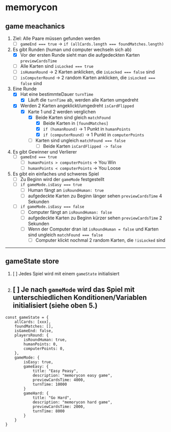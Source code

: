 # memorycon

## game meachanics

1. Ziel: Alle Paare müssen gefunden werden
   - [ ] `gameEnd === true` -> `if (allCards.length === foundMatches.length)`

2. Es gibt Runden (human und computer wechseln sich ab)
    - [x] Vor der ersten Runde sieht man die aufgedeckten Karten `previewCardsTime`
    - [ ] Alle Karten sind `isLocked === true`
    - [ ] `isHumanRound` -> 2 Karten anklicken, die `isLocked === false` sind
    - [ ] `isComputerRound` -> 2 random Karten anklicken, die `isLocked === false` sind

3. Eine Runde
    - [x] Hat eine bestimmteDauer `turnTime`
      - [x] Läuft die `turnTime` ab, werden alle Karten umgedreht
    - [x] Werden 2 Karten angeklickt/umgedreht `isCardFlipped`
      - [x] Karte 1 und 2 werden verglichen
        - [x] Beide Karten sind gleich `matchFound`
          - [x] Beide Karten in `[foundMatches]`
          - [x] `if (humanRound)` -> 1 Punkt in `humanPoints`
          - [x] `if (computerRound)` -> 1 Punkt in `computerPoints`
          
        - [ ] Karten sind ungleich `matchFound === false`
          - [ ] Beide Karten `isCardFlipped -> false`

4. Es gibt Gewinner und Verlierer
    - [ ] `gameEnd === true`
      - [ ] `humanPoints > computerPoints` -> You Win
      - [ ] `humanPoints < computerPoints` -> You Loose

5. Es gibt ein einfaches und schweres Spiel
   - [ ] Zu Beginn wird der `gameMode` festgestellt
   - [ ] `if gameMode.isEasy === true`
       - [ ] Human fängt an `isRoundHuman: true`
       - [ ] aufgedeckte Karten zu Beginn länger sehen `previewCardsTime` 4 Sekunden
   - [ ] `if gameMode.isEasy === false`
       - [ ] Computer fängt an `isRoundHuman: false`
       - [ ] aufgedeckte Karten zu Beginn kürzer sehen `previewCardsTime` 2 Sekunden
       - [ ] Wenn der Computer dran ist `isRoundHuman = false` und Karten sind ungleich `matchFound === false`
           - [ ] Computer klickt nochmal 2 random Karten, die `!isLocked` sind

---

## gameState store

1. [ ] Jedes Spiel wird mit einem `gameState` initialisiert
2. [ ] Je nach `gameMode` wird das Spiel mit unterschiedlichen Konditionen/Variablen initialisiert (siehe oben 5.)
   -

```
const gameState = {
    allCards: [xxx],
    foundMatches: [],
    isGameEnd: false,
    playersRound: {
        isRoundHuman: true,
        humanPoints: 0,
        computerPoints: 0,
    },
    gameMode: {
        isEasy: true,
        gameEasy: {
            title: "Easy Peasy",
            description: "memorycon easy game",
            previewCardsTime: 4000,
            turnTime: 10000
        }
        gameHard: {
            title: "Go Hard",
            description: "memorycon hard game",
            previewCardsTime: 2000,
            turnTime: 8000
        }
    }
}
```



